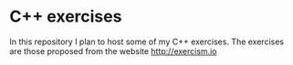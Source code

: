 C++ exercises
=============

In this repository I plan to host some of my C++ exercises.
The exercises are those proposed from the website http://exercism.io
